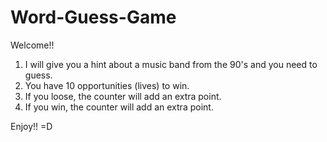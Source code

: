 # Word-Guess-Game

Welcome!!

1. I will give you a hint about a music band from the 90's and you need to guess.
2. You have 10 opportunities (lives) to win.
3. If you loose, the counter will add an extra point.
4. If you win, the counter will add an extra point.

Enjoy!! =D
